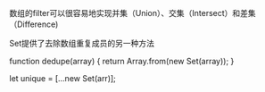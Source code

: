 数组的filter可以很容易地实现并集（Union）、交集（Intersect）和差集（Difference)


Set提供了去除数组重复成员的另一种方法

function dedupe(array) {
  return Array.from(new Set(array));
}


let unique = [...new Set(arr)];